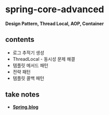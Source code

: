# spring-core-advanced
<b>Design Pattern, Thread Local, AOP, Container</b>
## contents
- 로그 추적기 생성
- ThreadLocal - 동시성 문제 해결
- 템플릿 메서드 패턴
- 전략 패턴
- 템플릿 콜백 패턴
## take notes
- <b><a href="https://everlasting-cello-2b6.notion.site/Spring-69743c647ffe44d794dea5084120100c">Spring.blog</a></br>
